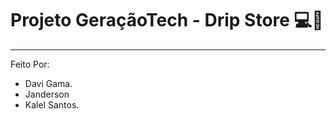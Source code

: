 # Projeto GeraçãoTech -  Drip Store 💻👟
---
Feito Por:
 - Davi Gama.
 - Janderson 
 - Kalel Santos.

